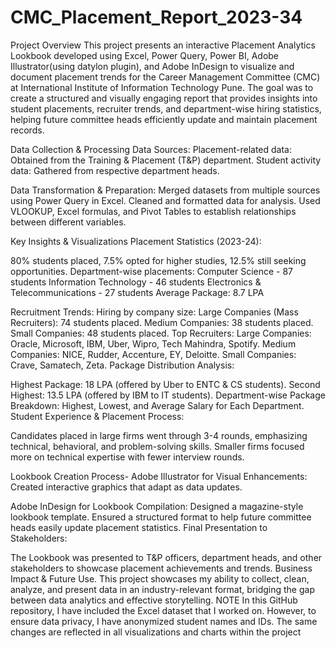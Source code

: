 # CMC_Placement_Report_2023-34
Project Overview
This project presents an interactive Placement Analytics Lookbook developed using Excel, Power Query, Power BI, Adobe Illustrator(using datylon plugin), and Adobe InDesign to visualize and document placement trends for the Career Management Committee (CMC) at International Institute of Information Technology Pune. The goal was to create a structured and visually engaging report that provides insights into student placements, recruiter trends, and department-wise hiring statistics, helping future committee heads efficiently update and maintain placement records.

Data Collection & Processing
Data Sources:
Placement-related data: Obtained from the Training & Placement (T&P) department.
Student activity data: Gathered from respective department heads.

Data Transformation & Preparation:
Merged datasets from multiple sources using Power Query in Excel.
Cleaned and formatted data for analysis.
Used VLOOKUP, Excel formulas, and Pivot Tables to establish relationships between different variables.

Key Insights & Visualizations
Placement Statistics (2023-24):

80% students placed, 7.5% opted for higher studies, 12.5% still seeking opportunities.
Department-wise placements:
Computer Science - 87 students
Information Technology - 46 students
Electronics & Telecommunications - 27 students
Average Package: 8.7 LPA

Recruitment Trends:
Hiring by company size:
Large Companies (Mass Recruiters): 74 students placed.
Medium Companies: 38 students placed.
Small Companies: 48 students placed.
Top Recruiters:
Large Companies: Oracle, Microsoft, IBM, Uber, Wipro, Tech Mahindra, Spotify.
Medium Companies: NICE, Rudder, Accenture, EY, Deloitte.
Small Companies: Crave, Samatech, Zeta.
Package Distribution Analysis:

Highest Package: 18 LPA (offered by Uber to ENTC & CS students).
Second Highest: 13.5 LPA (offered by IBM to IT students).
Department-wise Package Breakdown:
Highest, Lowest, and Average Salary for Each Department.
Student Experience & Placement Process:

Candidates placed in large firms went through 3-4 rounds, emphasizing technical, behavioral, and problem-solving skills.
Smaller firms focused more on technical expertise with fewer interview rounds.


Lookbook Creation Process-
Adobe Illustrator for Visual Enhancements:
Created interactive graphics that adapt as data updates.

Adobe InDesign for Lookbook Compilation:
Designed a magazine-style lookbook template.
Ensured a structured format to help future committee heads easily update placement statistics.
Final Presentation to Stakeholders:

The Lookbook was presented to T&P officers, department heads, and other stakeholders to showcase placement achievements and trends.
Business Impact & Future Use.
This project showcases my ability to collect, clean, analyze, and present data in an industry-relevant format, bridging the gap between data analytics and effective storytelling.
NOTE
In this GitHub repository, I have included the Excel dataset that I worked on. However, to ensure data privacy, I have anonymized student names and IDs. The same changes are reflected in all visualizations and charts within the project
